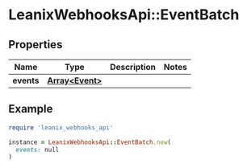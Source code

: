 # LeanixWebhooksApi::EventBatch

## Properties

| Name | Type | Description | Notes |
| ---- | ---- | ----------- | ----- |
| **events** | [**Array&lt;Event&gt;**](Event.md) |  |  |

## Example

```ruby
require 'leanix_webhooks_api'

instance = LeanixWebhooksApi::EventBatch.new(
  events: null
)
```

